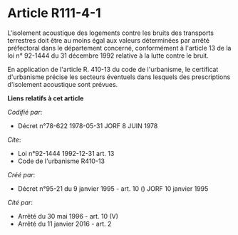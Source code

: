 # Article R111-4-1

L'isolement acoustique des logements contre les bruits des transports terrestres doit être au moins égal aux valeurs
déterminées par arrêté préfectoral dans le département concerné, conformément à l'article 13 de la loi n° 92-1444 du 31
décembre 1992 relative à la lutte contre le bruit.

En application de l'article R. 410-13 du code de l'urbanisme, le certificat d'urbanisme précise les secteurs éventuels dans
lesquels des prescriptions d'isolement acoustique sont prévues.

**Liens relatifs à cet article**

_Codifié par_:

  - Décret n°78-622 1978-05-31 JORF 8 JUIN 1978

_Cite_:

  - Loi n°92-1444 1992-12-31 art. 13
  - Code de l'urbanisme R410-13

_Créé par_:

  - Décret n°95-21 du 9 janvier 1995 - art. 10 () JORF 10 janvier 1995

_Cité par_:

  - Arrêté du 30 mai 1996 - art. 10 (V)
  - Arrêté du 11 janvier 2016 - art. 2
